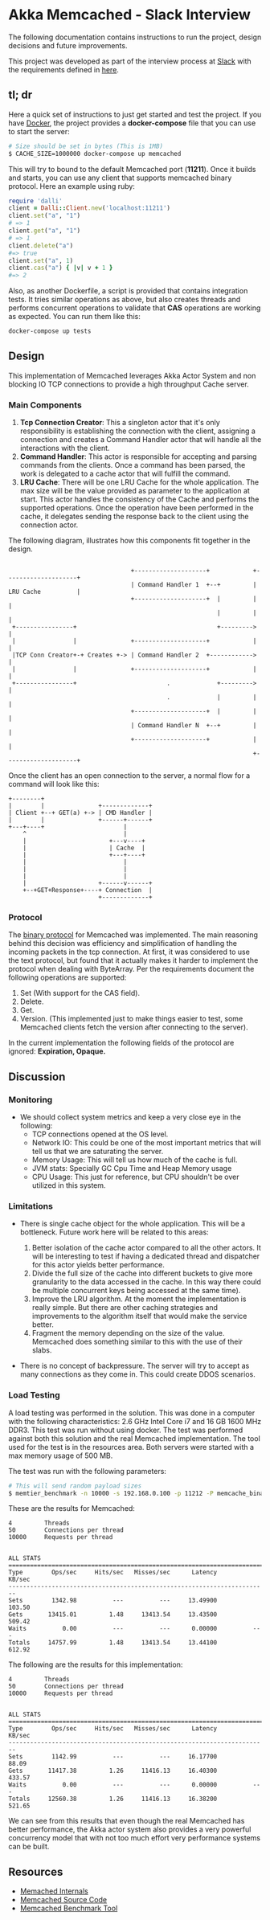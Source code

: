 # Akka Memcached - Slack Interview

The following documentation contains instructions to run the project, design decisions and future improvements.

This project was developed as part of the interview process at [Slack](https://slack.com) with the requirements 
defined in [here](https://slack-files.com/T12KS1G65-F3RUY3WJU-abf35e46b2).

## tl; dr

Here a quick set of instructions to just get started and test the project. 
If you have [Docker](https://www.docker.com), the project provides a **docker-compose** file 
that you can use to start the server:

```bash
# Size should be set in bytes (This is 1MB)
$ CACHE_SIZE=1000000 docker-compose up memcached
```
This will try to bound to the default Memcached port (**11211**). Once it builds and starts, you can use any client that supports memcached binary protocol. Here an example using ruby:
```ruby
require 'dalli'
client = Dalli::Client.new('localhost:11211')
client.set("a", "1")
# => 1
client.get("a", "1")
# => 1
client.delete("a")
#=> true
client.set("a", 1)
client.cas("a") { |v| v + 1 }
#=> 2
```
Also, as another Dockerfile, a script is provided that contains integration tests. It tries similar operations as above,
but also creates threads and performs concurrent operations to validate that **CAS** operations are working as expected.
You can run them like this:

```bash
docker-compose up tests
```

## Design

This implementation of Memcached leverages Akka Actor System and non blocking IO TCP connections to provide
a high throughput Cache server. 

### Main Components
1. **Tcp Connection Creator**: This a singleton actor that it's only responsibility is establishing the connection
     with the client, assigning a connection and  creates a Command Handler actor that will handle all the interactions
     with the client.
2. **Command Handler**: This actor is responsible for accepting and parsing commands from the clients.
     Once a command has been parsed, the work is delegated to a cache actor that will fulfill the command.
3. **LRU Cache**: There will be one LRU Cache for the whole application. The max size will be the value provided as
     parameter to the application at start. This actor handles the consistency of the Cache and performs the supported
     operations. Once the operation have been performed in the cache, it delegates sending the response back to the
     client using the connection actor.
    
The following diagram, illustrates how this components fit together in the design.

```

                                  +--------------------+            +--------------------+
                                  | Command Handler 1  +--+         | LRU Cache          |
                                  +--------------------+  |         |                    |
                                                          |         |                    |
 +----------------+                                       +--------->                    |
 |                |               +--------------------+            |                    |
 |TCP Conn Creator+-+ Creates +-> | Command Handler 2  +------------>                    |
 |                |               +--------------------+            |                    |
 +----------------+                         .             +--------->                    |
                                            .             |         |                    |
                                  +--------------------+  |         |                    |
                                  | Command Handler N  +--+         |                    |
                                  +--------------------+            |                    |
                                                                    +--------------------+

```

Once the client has an open connection to the server, a normal flow for a command will look like this:

```
+--------+
|        |               +-------------+
| Client +--+ GET(a) +-> | CMD Handler |
|        |               +------+------+
+---+----+                      |
    ^                           |
    |                       +---v----+
    |                       | Cache  |
    |                       +---+----+
    |                           |
    |                           |
    |                           |
    |                    +------v------+
    +--+GET+Response+----+ Connection  |
                         +-------------+

```

### Protocol

The [binary protocol](https://cloud.github.com/downloads/memcached/memcached/protocol-binary.txt) for Memcached was
implemented. The main reasoning behind this decision was efficiency and simplification of handling the incoming packets
in the tcp connection. At first, it was considered to use the text protocol, but found that it actually makes it harder
to implement the protocol when dealing with ByteArray. Per the requirements document the following operations are
supported:

1. Set (With support for the CAS field).
2. Delete.
3. Get.
4. Version. (This implemented just to make things easier to test, some Memcached clients fetch the version after connecting to the server). 

In the current implementation the following fields of the protocol are ignored: **Expiration, Opaque.**

## Discussion

### Monitoring 

* We should collect system metrics and keep a very close eye in the following: 
    * TCP connections opened at the OS level.
    * Network IO: This could be one of the most important metrics that will tell us that we are saturating the server. 
    * Memory Usage: This will tell us how much of the cache is full.
    * JVM stats: Specially GC Cpu Time and Heap Memory usage
    * CPU Usage: This just for reference, but CPU shouldn't be over utilized in this system.
    
### Limitations
* There is single cache object for the whole application. This will be a bottleneck. Future work here
  will be related to this areas:
  1. Better isolation of the cache actor compared to all the other actors. It will be interesting to test if 
    having a dedicated thread and dispatcher for this actor yields better performance.
  2. Divide the full size of the cache into different buckets to give more granularity to the data accessed in the cache. 
     In this way there could be multiple concurrent keys being accessed at the same time).
  3. Improve the LRU algorithm. At the moment the implementation is really simple. But there are other caching strategies
     and improvements to the algorithm itself that would make the service better.
  4. Fragment the memory depending on the size of the value. Memcached does something similar to this with the use of 
     their slabs. 
    
* There is no concept of backpressure. The server will try to accept as many connections as they come in.
  This could create DDOS scenarios. 
  
### Load Testing
A load testing was performed in the solution. This was done in a computer with the following characteristics: 
2.6 GHz Intel Core i7 and 16 GB 1600 MHz DDR3. This test was run without using docker. The test was performed against 
both this solution and the real Memcached implementation. The tool used for the test is in the resources area. 
Both servers were started with a max memory usage of 500 MB.

The test was run with the following parameters:

``` bash
# This will send random payload sizes
$ memtier_benchmark -n 10000 -s 192.168.0.100 -p 11212 -P memcache_binary -c 50 -R  
```

These are the results for Memcached:

```
4         Threads
50        Connections per thread
10000     Requests per thread


ALL STATS
========================================================================
Type        Ops/sec     Hits/sec   Misses/sec      Latency       KB/sec
------------------------------------------------------------------------
Sets        1342.98          ---          ---     13.49900       103.50
Gets       13415.01         1.48     13413.54     13.43500       509.42
Waits          0.00          ---          ---      0.00000          ---
Totals     14757.99         1.48     13413.54     13.44100       612.92

```

The following are the results for this implementation:

```
4         Threads
50        Connections per thread
10000     Requests per thread


ALL STATS
========================================================================
Type        Ops/sec     Hits/sec   Misses/sec      Latency       KB/sec
------------------------------------------------------------------------
Sets        1142.99          ---          ---     16.17700        88.09
Gets       11417.38         1.26     11416.13     16.40300       433.57
Waits          0.00          ---          ---      0.00000          ---
Totals     12560.38         1.26     11416.13     16.38200       521.65
```

We can see from this results that even though the real Memcached has better performance, the Akka actor system
also provides a very powerful concurrency model that with not too much effort very performance systems can be built. 

## Resources
* [Memached Internals](https://www.adayinthelifeof.nl/2011/02/06/memcache-internals/)
* [Memcached Source Code](https://github.com/memcached/memcached)
* [Memcached Benchmark Tool](https://redislabs.com/blog/memtier_benchmark-a-high-throughput-benchmarking-tool-for-redis-memcached/)
